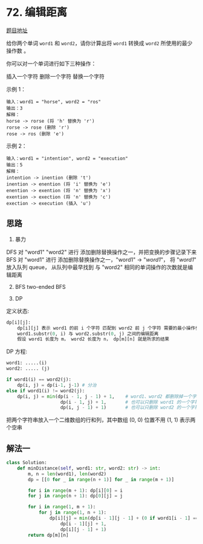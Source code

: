 # 72. 编辑距离

[题目地址](https://leetcode-cn.com/problems/edit-distance)

给你两个单词 `word1` 和 `word2`，请你计算出将 `word1` 转换成 `word2` 所使用的最少操作数 。

你可以对一个单词进行如下三种操作：

插入一个字符
删除一个字符
替换一个字符
 

示例 1：

```
输入：word1 = "horse", word2 = "ros"
输出：3
解释：
horse -> rorse (将 'h' 替换为 'r')
rorse -> rose (删除 'r')
rose -> ros (删除 'e')
```

示例 2：

```
输入：word1 = "intention", word2 = "execution"
输出：5
解释：
intention -> inention (删除 't')
inention -> enention (将 'i' 替换为 'e')
enention -> exention (将 'n' 替换为 'x')
exention -> exection (将 'n' 替换为 'c')
exection -> execution (插入 'u')
```


## 思路

1. 暴力

DFS  对 "word1" "word2" 进行 添加删除替换操作之一，并把变换的步骤记录下来   
BFS  对 "word1" 进行 添加删除替换操作之一，"word1" -> "_word1_"， 将 "_word1_" 放入队列 queue， 从队列中最早找到 与 "word2" 相同的单词操作的次数就是编辑距离

2. BFS two-ended BFS  

3. DP  

定义状态:

```python
dp[i][j]: 
    dp[i][j] 表示 word1 的前 i 个字符 匹配到 word2 前 j 个字符 需要的最小操作步数  
    word1.substr(0, i) 与 word2.substr(0, j) 之间的编辑距离  
    假设 word1 长度为 m， word2 长度为 n， dp[m][n] 就是所求的结果
```

DP 方程:

```python
word1: .....(i)
word2: ..... (j)

if word1(i) == word2(j):
    dp(i, j) = dp(i-1, j-1) # 分治
else if word1(i) != word2(j): 
    dp(i, j) = min(dp(i - 1, j - 1) + 1,    # word1、word2 都删除掉一个字符 或者 替换成一样的
                    dp(i - 1, j) + 1,       # 也可以只删除 word1 的一个字符 或者 替换 word1 一个字符和 word2 成一样的
                    dp(i, j - 1) + 1)       # 也可以只删除 word2 的一个字符 或者 替换 word2 一个字符 和 word1 成一样的
```

把两个字符串放入一个二维数组的行和列，其中数组 (0, 0) 位置不用 (1, 1) 表示两个空串


## 解法一

```python
class Solution:
    def minDistance(self, word1: str, word2: str) -> int:
        m, n = len(word1), len(word2)
        dp = [[0 for _ in range(n + 1)] for _ in range(m + 1)]

        for i in range(m + 1): dp[i][0] = i
        for j in range(n + 1): dp[0][j] = j

        for i in range(1, m + 1): 
            for j in range(1, n + 1):
                dp[i][j] = min(dp[i - 1][j - 1] + (0 if word1[i - 1] == word2[j - 1] else 1),
                    dp[i - 1][j] + 1,
                    dp[i][j - 1] + 1)
        return dp[m][n]
```